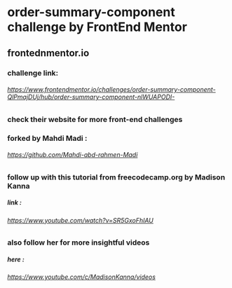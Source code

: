 # order-summary-component challenge by FrontEnd Mentor  
## frontednmentor.io
### challenge link:
###### https://www.frontendmentor.io/challenges/order-summary-component-QlPmajDUj/hub/order-summary-component-nlWUAPODI-
### check their website for more front-end challenges 
### forked by Mahdi Madi :
###### https://github.com/Mahdi-abd-rahmen-Madi
### follow up with this tutorial from freecodecamp.org by Madison Kanna 
##### link : 
###### https://www.youtube.com/watch?v=SR5GxoFhIAU
### also follow her for more insightful videos 
##### here : 
###### https://www.youtube.com/c/MadisonKanna/videos

